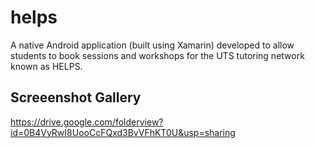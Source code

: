 # helps
A native Android application (built using Xamarin) developed to allow students to book sessions and workshops for the UTS tutoring network known as HELPS.

## Screeenshot Gallery
https://drive.google.com/folderview?id=0B4VyRwI8UooCcFQxd3BvVFhKT0U&usp=sharing

